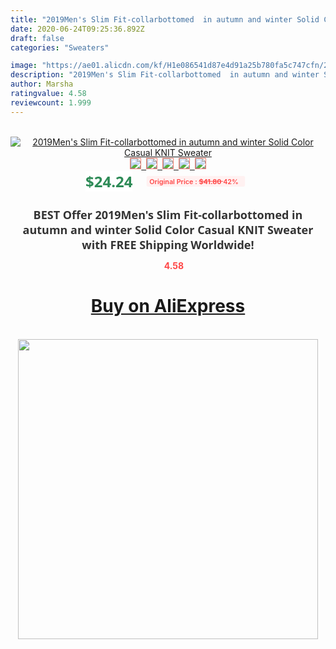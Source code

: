 ```yaml
---
title: "2019Men's Slim Fit-collarbottomed  in autumn and winter Solid Color Casual KNIT Sweater"
date: 2020-06-24T09:25:36.892Z
draft: false
categories: "Sweaters"

image: "https://ae01.alicdn.com/kf/H1e086541d87e4d91a25b780fa5c747cfn/2019Men-s-Slim-Fit-collarbottomed-in-autumn-and-winter-Solid-Color-Casual-KNIT-Sweater.jpg"
description: "2019Men's Slim Fit-collarbottomed  in autumn and winter Solid Color Casual KNIT Sweater"
author: Marsha
ratingvalue: 4.58
reviewcount: 1.999
---
```

<br>
<div style="text-align: center;">
<a href="https://s.click.aliexpress.com/e/_9z3Ppb" target="_blank" rel="nofollow noopener noreferrer"><img alt="2019Men's Slim Fit-collarbottomed  in autumn and winter Solid Color Casual KNIT Sweater" class="magnifier-image" src="https://ae01.alicdn.com/kf/H1e086541d87e4d91a25b780fa5c747cfn/2019Men-s-Slim-Fit-collarbottomed-in-autumn-and-winter-Solid-Color-Casual-KNIT-Sweater.jpg_640x640.jpg">
<br>
<img style="border:1px solid salmon" src="https://ae01.alicdn.com/kf/H1e086541d87e4d91a25b780fa5c747cfn/2019Men-s-Slim-Fit-collarbottomed-in-autumn-and-winter-Solid-Color-Casual-KNIT-Sweater.jpg_120x120.jpg">&nbsp;&nbsp;<img style="border:1px solid salmon" src="https://ae01.alicdn.com/kf/H281c3d506b5542eea23e7378f8073a69R/2019Men-s-Slim-Fit-collarbottomed-in-autumn-and-winter-Solid-Color-Casual-KNIT-Sweater.jpg_120x120.jpg">&nbsp;&nbsp;<img style="border:1px solid salmon" src="https://ae01.alicdn.com/kf/Hc3f1272d768d45abb3b972846870694dG/2019Men-s-Slim-Fit-collarbottomed-in-autumn-and-winter-Solid-Color-Casual-KNIT-Sweater.jpg_120x120.jpg">&nbsp;&nbsp;<img style="border:1px solid salmon" src="https://ae01.alicdn.com/kf/H2c74d7702d4a4d0f9799ae913adba5f9G/2019Men-s-Slim-Fit-collarbottomed-in-autumn-and-winter-Solid-Color-Casual-KNIT-Sweater.jpg_120x120.jpg">&nbsp;&nbsp;<img style="border:1px solid salmon" src="https://ae01.alicdn.com/kf/H08fcd9da3aca49fe9266bcbcf8ecc91fN/2019Men-s-Slim-Fit-collarbottomed-in-autumn-and-winter-Solid-Color-Casual-KNIT-Sweater.jpg_120x120.jpg"></a></div><br0>
<div style="text-align: center;"><span style="background-color: white; border: 0px; box-sizing: border-box; color: seagreen; display: inline-block; font-family: &quot;open sans&quot; , &quot;arial&quot; , &quot;helvetica&quot; , sans-serif , &quot;heiti&quot;; font-size: 24px; font-stretch: inherit; font-weight: 700; line-height: inherit; margin: 0px 10px 0px 0px; padding: 0px; vertical-align: middle;">$24.24 </span>
<span style="background: rgb(255 , 241 , 241); border-radius: 3px; border: 0px; box-sizing: border-box; color: #ff4747; display: inline-block; font-family: inherit; font-size: 12px; font-stretch: inherit; font-style: inherit; font-variant: inherit; font-weight: 600; line-height: inherit; margin: 0px; padding: 2px 5px; transform: scale(0.9); vertical-align: middle;">Original Price : <b style="text-decoration: line-through;">$41.80 </b> 42%&nbsp;&nbsp;</span></div>
<h1 style="color: #333333; display: inline-block; font-family: &quot;open sans&quot; , &quot;arial&quot; , &quot;helvetica&quot; , sans-serif , &quot;heiti&quot;; font-size: 18px; font-stretch: inherit; font-weight: 700; text-align: center;">BEST Offer 2019Men's Slim Fit-collarbottomed  in autumn and winter Solid Color Casual KNIT Sweater with FREE Shipping Worldwide!</h1>
<div style="color: #ff4747; text-align: center;">
<img src="https://4.bp.blogspot.com/-M0ZcTcb-5uY/XleCXlxnR4I/AAAAAAAAAEc/OrjgMkXV1oMQFaCRZj5HQwOCBcu3w1FegCPcBGAYYCw/s1600/star.png" style="height: 15px;">&nbsp;<b>4.58</b></div>
<div class="button_cont" align="center"><a class="buynow_a" href="https://s.click.aliexpress.com/e/_9z3Ppb" target="_blank" rel="nofollow noopener noreferrer"><H1>Buy on AliExpress</H1></a></div><br>
<div class="separator" style="clear: both; text-align: center;">
<img src="https://lh3.googleusercontent.com/-pTy5HemUv9M/XlePHvY0dAI/AAAAAAAAAE4/0nX5iRUoIWY8eMW9Dpxeirr157OZliDIgCLcBGAsYHQ/s1600/badge.gif" width="480">
</div>
